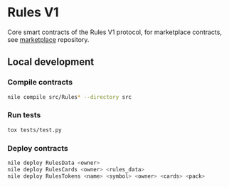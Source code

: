 # Rules V1

Core smart contracts of the Rules V1 protocol, for marketplace contracts, see [marketplace](https://github.com/ruleslabs/marketplace) repository.

## Local development

### Compile contracts

```bash
nile compile src/Rules* --directory src
```

### Run tests

```bash
tox tests/test.py
```

### Deploy contracts

```bash
nile deploy RulesData <owner>
nile deploy RulesCards <owner> <rules_data>
nile deploy RulesTokens <name> <symbol> <owner> <cards> <pack>
```
